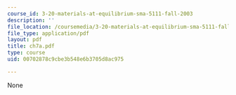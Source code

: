 ```yaml
---
course_id: 3-20-materials-at-equilibrium-sma-5111-fall-2003
description: ''
file_location: /coursemedia/3-20-materials-at-equilibrium-sma-5111-fall-2003/00702878c9cbe3b548e6b3705d8ac975_ch7a.pdf
file_type: application/pdf
layout: pdf
title: ch7a.pdf
type: course
uid: 00702878c9cbe3b548e6b3705d8ac975

---
```

None